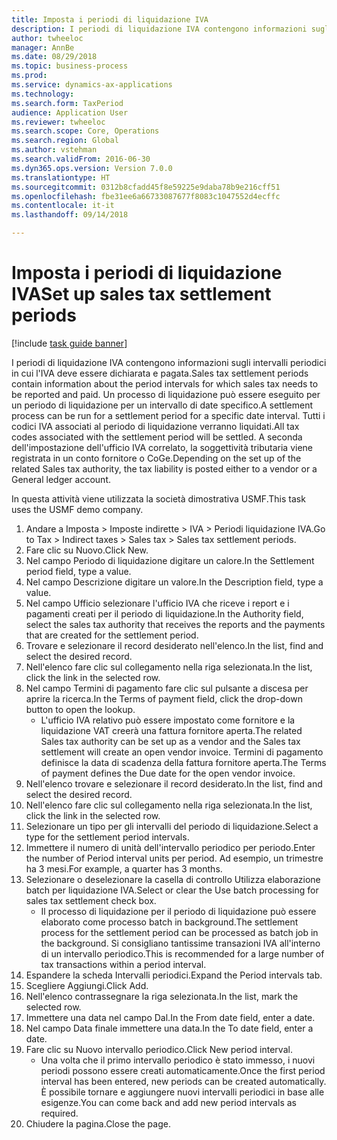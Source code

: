 ```yaml
--- 
title: Imposta i periodi di liquidazione IVA
description: I periodi di liquidazione IVA contengono informazioni sugli intervalli periodici in cui l'IVA deve essere dichiarata e pagata.
author: twheeloc
manager: AnnBe
ms.date: 08/29/2018
ms.topic: business-process
ms.prod: 
ms.service: dynamics-ax-applications
ms.technology: 
ms.search.form: TaxPeriod
audience: Application User
ms.reviewer: twheeloc
ms.search.scope: Core, Operations
ms.search.region: Global
ms.author: vstehman
ms.search.validFrom: 2016-06-30
ms.dyn365.ops.version: Version 7.0.0
ms.translationtype: HT
ms.sourcegitcommit: 0312b8cfadd45f8e59225e9daba78b9e216cff51
ms.openlocfilehash: fbe31ee6a66733087677f8083c1047552d4ecffc
ms.contentlocale: it-it
ms.lasthandoff: 09/14/2018

---
```

# <a name="set-up-sales-tax-settlement-periods"></a><span data-ttu-id="49644-103">Imposta i periodi di liquidazione IVA</span><span class="sxs-lookup"><span data-stu-id="49644-103">Set up sales tax settlement periods</span></span>

[!include [task guide banner](../../includes/task-guide-banner.md)]

<span data-ttu-id="49644-104">I periodi di liquidazione IVA contengono informazioni sugli intervalli periodici in cui l'IVA deve essere dichiarata e pagata.</span><span class="sxs-lookup"><span data-stu-id="49644-104">Sales tax settlement periods contain information about the period intervals for which sales tax needs to be reported and paid.</span></span> <span data-ttu-id="49644-105">Un processo di liquidazione può essere eseguito per un periodo di liquidazione per un intervallo di date specifico.</span><span class="sxs-lookup"><span data-stu-id="49644-105">A settlement process can be run for a settlement period for a specific date interval.</span></span> <span data-ttu-id="49644-106">Tutti i codici IVA associati al periodo di liquidazione verranno liquidati.</span><span class="sxs-lookup"><span data-stu-id="49644-106">All tax codes associated with the settlement period will be settled.</span></span> <span data-ttu-id="49644-107">A seconda dell'impostazione dell'ufficio IVA correlato, la soggettività tributaria viene registrata in un conto fornitore o CoGe.</span><span class="sxs-lookup"><span data-stu-id="49644-107">Depending on the set up of the related Sales tax authority, the tax liability is posted either to a vendor or a General ledger account.</span></span>



<span data-ttu-id="49644-108">In questa attività viene utilizzata la società dimostrativa USMF.</span><span class="sxs-lookup"><span data-stu-id="49644-108">This task uses the USMF demo company.</span></span>



1. <span data-ttu-id="49644-109">Andare a Imposta > Imposte indirette > IVA > Periodi liquidazione IVA.</span><span class="sxs-lookup"><span data-stu-id="49644-109">Go to Tax > Indirect taxes > Sales tax > Sales tax settlement periods.</span></span>
2. <span data-ttu-id="49644-110">Fare clic su Nuovo.</span><span class="sxs-lookup"><span data-stu-id="49644-110">Click New.</span></span>
3. <span data-ttu-id="49644-111">Nel campo Periodo di liquidazione digitare un calore.</span><span class="sxs-lookup"><span data-stu-id="49644-111">In the Settlement period field, type a value.</span></span>
4. <span data-ttu-id="49644-112">Nel campo Descrizione digitare un valore.</span><span class="sxs-lookup"><span data-stu-id="49644-112">In the Description field, type a value.</span></span>
5. <span data-ttu-id="49644-113">Nel campo Ufficio selezionare l'ufficio IVA che riceve i report e i pagamenti creati per il periodo di liquidazione.</span><span class="sxs-lookup"><span data-stu-id="49644-113">In the Authority field, select the sales tax authority that receives the reports and the payments that are created for the settlement period.</span></span>
6. <span data-ttu-id="49644-114">Trovare e selezionare il record desiderato nell'elenco.</span><span class="sxs-lookup"><span data-stu-id="49644-114">In the list, find and select the desired record.</span></span>
7. <span data-ttu-id="49644-115">Nell'elenco fare clic sul collegamento nella riga selezionata.</span><span class="sxs-lookup"><span data-stu-id="49644-115">In the list, click the link in the selected row.</span></span>
8. <span data-ttu-id="49644-116">Nel campo Termini di pagamento fare clic sul pulsante a discesa per aprire la ricerca.</span><span class="sxs-lookup"><span data-stu-id="49644-116">In the Terms of payment field, click the drop-down button to open the lookup.</span></span>
    * <span data-ttu-id="49644-117">L'ufficio IVA relativo può essere impostato come fornitore e la liquidazione VAT creerà una fattura fornitore aperta.</span><span class="sxs-lookup"><span data-stu-id="49644-117">The related Sales tax authority can be set up as a vendor and the Sales tax settlement will create an open vendor invoice.</span></span> <span data-ttu-id="49644-118">Termini di pagamento definisce la data di scadenza della fattura fornitore aperta.</span><span class="sxs-lookup"><span data-stu-id="49644-118">The Terms of payment defines the Due date for the open vendor invoice.</span></span>  
9. <span data-ttu-id="49644-119">Nell'elenco trovare e selezionare il record desiderato.</span><span class="sxs-lookup"><span data-stu-id="49644-119">In the list, find and select the desired record.</span></span>
10. <span data-ttu-id="49644-120">Nell'elenco fare clic sul collegamento nella riga selezionata.</span><span class="sxs-lookup"><span data-stu-id="49644-120">In the list, click the link in the selected row.</span></span>
11. <span data-ttu-id="49644-121">Selezionare un tipo per gli intervalli del periodo di liquidazione.</span><span class="sxs-lookup"><span data-stu-id="49644-121">Select a type for the settlement period intervals.</span></span>
12. <span data-ttu-id="49644-122">Immettere il numero di unità dell'intervallo periodico per periodo.</span><span class="sxs-lookup"><span data-stu-id="49644-122">Enter the number of Period interval units per period.</span></span> <span data-ttu-id="49644-123">Ad esempio, un trimestre ha 3 mesi.</span><span class="sxs-lookup"><span data-stu-id="49644-123">For example, a quarter has 3 months.</span></span>
13. <span data-ttu-id="49644-124">Selezionare o deselezionare la casella di controllo Utilizza elaborazione batch per liquidazione IVA.</span><span class="sxs-lookup"><span data-stu-id="49644-124">Select or clear the Use batch processing for sales tax settlement check box.</span></span>
    * <span data-ttu-id="49644-125">Il processo di liquidazione per il periodo di liquidazione può essere elaborato come processo batch in background.</span><span class="sxs-lookup"><span data-stu-id="49644-125">The settlement process for the settlement period can be processed as batch job in the background.</span></span> <span data-ttu-id="49644-126">Si consigliano tantissime transazioni IVA all'interno di un intervallo periodico.</span><span class="sxs-lookup"><span data-stu-id="49644-126">This is recommended for a large number of tax transactions within a period interval.</span></span>  
14. <span data-ttu-id="49644-127">Espandere la scheda Intervalli periodici.</span><span class="sxs-lookup"><span data-stu-id="49644-127">Expand the Period intervals tab.</span></span>
15. <span data-ttu-id="49644-128">Scegliere Aggiungi.</span><span class="sxs-lookup"><span data-stu-id="49644-128">Click Add.</span></span>
16. <span data-ttu-id="49644-129">Nell'elenco contrassegnare la riga selezionata.</span><span class="sxs-lookup"><span data-stu-id="49644-129">In the list, mark the selected row.</span></span>
17. <span data-ttu-id="49644-130">Immettere una data nel campo Dal.</span><span class="sxs-lookup"><span data-stu-id="49644-130">In the From date field, enter a date.</span></span>
18. <span data-ttu-id="49644-131">Nel campo Data finale immettere una data.</span><span class="sxs-lookup"><span data-stu-id="49644-131">In the To date field, enter a date.</span></span>
19. <span data-ttu-id="49644-132">Fare clic su Nuovo intervallo periodico.</span><span class="sxs-lookup"><span data-stu-id="49644-132">Click New period interval.</span></span>
    * <span data-ttu-id="49644-133">Una volta che il primo intervallo periodico è stato immesso, i nuovi periodi possono essere creati automaticamente.</span><span class="sxs-lookup"><span data-stu-id="49644-133">Once the first period interval has been entered, new periods can be created automatically.</span></span> <span data-ttu-id="49644-134">È possibile tornare e aggiungere nuovi intervalli periodici in base alle esigenze.</span><span class="sxs-lookup"><span data-stu-id="49644-134">You can come back and add new period intervals as required.</span></span>  
20. <span data-ttu-id="49644-135">Chiudere la pagina.</span><span class="sxs-lookup"><span data-stu-id="49644-135">Close the page.</span></span>


